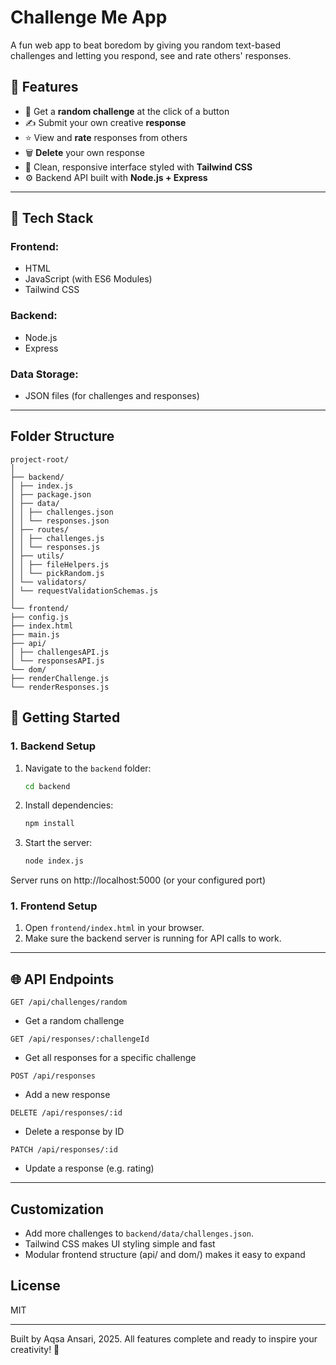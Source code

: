 # Challenge Me App

A fun web app to beat boredom by giving you random text-based challenges and letting you respond, see and rate others' responses.

## 🚀 Features

- 🎲 Get a **random challenge** at the click of a button  
- ✍️ Submit your own creative **response**  
- ⭐ View and **rate** responses from others  
- 🗑️ **Delete** your own response  
- 🎨 Clean, responsive interface styled with **Tailwind CSS**  
- ⚙️ Backend API built with **Node.js + Express**

---

## 🧩 Tech Stack

### Frontend:
- HTML
- JavaScript (with ES6 Modules)
- Tailwind CSS

### Backend:
- Node.js
- Express

### Data Storage:
- JSON files (for challenges and responses)

---

## Folder Structure
```
project-root/
│
├── backend/
│ ├── index.js
│ ├── package.json
│ ├── data/
│ │ ├── challenges.json
│ │ └── responses.json
│ ├── routes/
│ │ ├── challenges.js
│ │ └── responses.js
│ ├── utils/
│ │ ├── fileHelpers.js
│ │ └── pickRandom.js
│ └── validators/
│ └── requestValidationSchemas.js
│
└── frontend/
├── config.js
├── index.html
├── main.js
├── api/
│ ├── challengesAPI.js
│ └── responsesAPI.js
└── dom/
├── renderChallenge.js
└── renderResponses.js
```

## 🔧 Getting Started

### 1. Backend Setup
1. Navigate to the `backend` folder:
   ```sh
   cd backend
   ```
2. Install dependencies:
   ```sh
   npm install
   ```
3. Start the server:
   ```sh
   node index.js
   ```
Server runs on http://localhost:5000 (or your configured port)

### 1. Frontend Setup
1. Open `frontend/index.html` in your browser.
2. Make sure the backend server is running for API calls to work.

---

## 🌐 API Endpoints

```http
GET /api/challenges/random
```
- Get a random challenge

```http
GET /api/responses/:challengeId
```
- Get all responses for a specific challenge

```http
POST /api/responses
```
- Add a new response

```http
DELETE /api/responses/:id
```
- Delete a response by ID

```http
PATCH /api/responses/:id
```
- Update a response (e.g. rating)

---

## Customization
- Add more challenges to `backend/data/challenges.json`.
- Tailwind CSS makes UI styling simple and fast
- Modular frontend structure (api/ and dom/) makes it easy to expand



## License
MIT

---
Built by Aqsa Ansari, 2025.
All features complete and ready to inspire your creativity! 🎉
